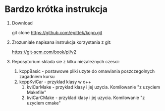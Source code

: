 # Bardzo krótka instrukcja

1. Download

   git clone https://github.com/epittek/kcpp.git

2. Zrozumiale napisana instrukcja korzystania z git:

   https://git-scm.com/book/pl/v2

3. Reposytorium sklada sie z kilku niezaleznych czesci:

	1. kcppBasic - postawowe pliki uzyte do omawiania poszczegolnych zagadniem kursu
	2. kcppKviCar - przyklad klasy w c++
		1. kviCarMake - przyklad klasy i jej uzycia. Komilowanie "z uzyciem Makefile"
		2. kviCarCMake -  przyklad klasy i jej uzycia. Komilowanie "z uzyciem cmake"

